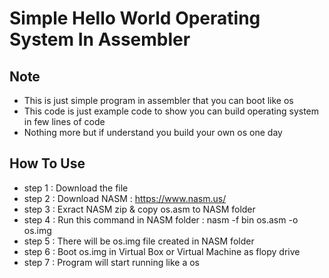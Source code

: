 # Simple Hello World Operating System In Assembler

## Note
- This is just simple program in assembler that you can boot like os
- This code is just example code to show you can build operating system in few lines of code
- Nothing more but if understand you build your own os one day

## How To Use

- step 1 : Download the file
- step 2 : Download NASM : https://www.nasm.us/ 
- step 3 : Exract NASM zip & copy os.asm to NASM folder
- step 4 : Run this command in NASM folder : nasm -f bin os.asm -o os.img
- step 5 : There will be os.img file created in NASM folder
- step 6 : Boot os.img in Virtual Box or Virtual Machine as flopy drive
- step 7 : Program will start running like a os